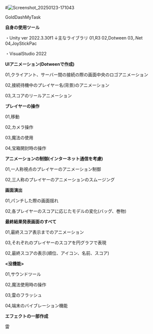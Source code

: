 #![Screenshot_20250123-171043](https://github.com/user-attachments/assets/90601ba3-0b43-4de1-bdc3-dba2a729bc9b)

 GoldDashMyTask

**自身の使用ツール**

・Unity ver 2022.3.30f1
↓主なライブラリ
01,R3
02,Dotween
03,.Net
04,JoyStickPac

・VisualStudio 2022
 

**UIアニメーション(Dotweenで作成)**

01,クライアント、サーバー間の接続の際の画面中央のロゴアニメーション

02,接続待機中のプレイヤー名(背景)のアニメーション

03,スコアのリールアニメーション


**プレイヤーの操作**

01,移動

02,カメラ操作

03,魔法の使用

04,宝箱開封時の操作


**アニメーションの制御(インターネット通信を考慮)**

01,一人称視点のプレイヤーのアニメーション制御

02,三人称のプレイヤーのアニメーションのスムージング


**画面演出**

01,パンチした際の画面揺れ

02,各プレイヤーのスコアに応じたモデルの変化(バッグ、巻物)


**最終結果発表画面のすべて**

01,最終スコア表示までのアニメーション

03,それぞれのプレイヤーのスコアを円グラフで表現

02,最終スコアの表示(順位、アイコン、名前、スコア)


**<没機能>**

01,サウンドツール

02,魔法使用時の操作

03,雷のフラッシュ

04,端末のバイブレーション機能


**エフェクトの一部作成**

雷
